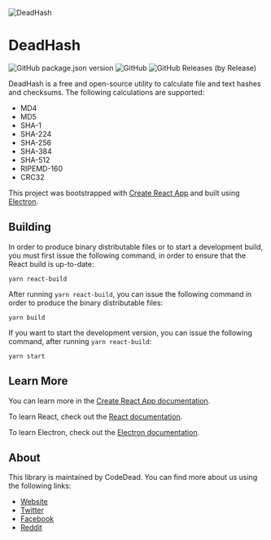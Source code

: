 ![DeadHash](https://i.imgur.com/PWrqQ67.png)

# DeadHash

![GitHub package.json version](https://img.shields.io/github/package-json/v/CodeDead/DeadHash-js)
![GitHub](https://img.shields.io/github/license/CodeDead/DeadHash-Js)
![GitHub Releases (by Release)](https://img.shields.io/github/downloads/CodeDead/DeadHash-js/2.1.0/total)

DeadHash is a free and open-source utility to calculate file and text hashes and checksums. The following calculations are supported:

* MD4
* MD5
* SHA-1
* SHA-224
* SHA-256
* SHA-384
* SHA-512
* RIPEMD-160
* CRC32

This project was bootstrapped with [Create React App](https://github.com/facebook/create-react-app) and built using [Electron](https://electronjs.org/).

## Building

In order to produce binary distributable files or to start a development build, you must first issue the following command,
in order to ensure that the React build is up-to-date:
```
yarn react-build
```

After running `yarn react-build`, you can issue the following command in order to produce the binary distributable files:
```
yarn build
```

If you want to start the development version, you can issue the following command, after running `yarn react-build`:
```
yarn start
```

## Learn More

You can learn more in the [Create React App documentation](https://facebook.github.io/create-react-app/docs/getting-started).

To learn React, check out the [React documentation](https://reactjs.org/).

To learn Electron, check out the [Electron documentation](https://electronjs.org/).

## About

This library is maintained by CodeDead. You can find more about us using the following links:
* [Website](https://codedead.com)
* [Twitter](https://twitter.com/C0DEDEAD)
* [Facebook](https://facebook.com/deadlinecodedead)
* [Reddit](https://reddit.com/r/CodeDead/)
